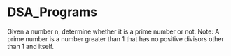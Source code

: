 # DSA_Programs
Given a number n, determine whether it is a prime number or not.
Note: A prime number is a number greater than 1 that has no positive divisors other than 1 and itself.
